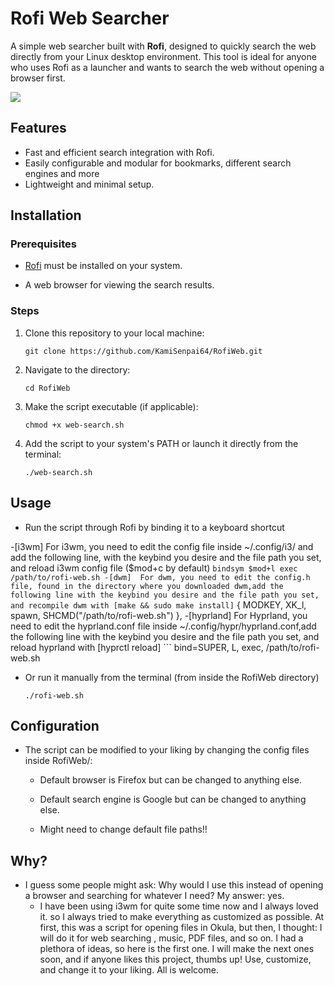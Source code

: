 # Rofi Web Searcher

A simple web searcher built with **Rofi**, designed to quickly search the web directly from your Linux desktop environment. This tool is ideal for anyone who uses Rofi as a launcher and wants to search the web without opening a browser first.

![](https://github.com/KamiSenpai64/RofiWeb/blob/master/untitled.gif)

## Features

- Fast and efficient search integration with Rofi.
- Easily configurable and modular for bookmarks, different search engines and more
- Lightweight and minimal setup.

## Installation

### Prerequisites

- [Rofi](https://github.com/davatorium/rofi) must be installed on your system.

- A web browser for viewing the search results.

### Steps

1. Clone this repository to your local machine:
	```
	git clone https://github.com/KamiSenpai64/RofiWeb.git
2. Navigate to the directory:
	```
	cd RofiWeb
3. Make the script executable (if applicable):
	```
	chmod +x web-search.sh
4. Add the script to your system's PATH or launch it directly from the terminal:
	```
	./web-search.sh
## Usage

- Run the script through Rofi by binding it to a keyboard shortcut 

-[i3wm]
	For i3wm, you need to edit the config file inside ~/.config/i3/ and add the following line, with the keybind you desire and the file path you set, and reload i3wm config file ($mod+c by default)
	```
	bindsym $mod+l exec /path/to/rofi-web.sh
-[dwm] 
	For dwm, you need to edit the config.h file, found in the directory where you downloaded dwm,add the following line with the keybind you desire and the file path you set, and recompile dwm with [make && sudo make install]
	```
	{ MODKEY, XK_l, spawn, SHCMD("/path/to/rofi-web.sh") },
-[hyprland]
	For Hyprland, you need to edit the hyprland.conf file inside ~/.config/hypr/hyprland.conf,add the following line with the keybind you desire and the file path you set, and reload hyprland with [hyprctl reload]
	```
	bind=SUPER, L, exec, /path/to/rofi-web.sh
- Or run it manually from the terminal (from inside the RofiWeb directory)
	```
	./rofi-web.sh
## Configuration

- The script can be modified to your liking by changing the config files inside RofiWeb/:

	- Default browser is Firefox but can be changed to anything else.

	- Default search engine is Google but can be changed to anything else.
	
	- Might need to change default file paths!!

## Why?

- I guess some people might ask: Why would I use this instead of opening a browser and searching for whatever I need?
	My answer: yes.
	- I have been using i3wm for quite some time now and I always loved it. so I always tried to make everything as customized as possible. At first, this was a script for opening files in Okula, but then, I thought: I will do it for web searching , music, PDF files, and so on. I had a plethora of ideas, so here is the first one. I will make the next ones soon, and if anyone likes this project, thumbs up! Use, customize, and change it to your liking. All is welcome.
